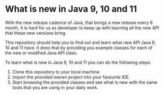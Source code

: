 # What is new in Java 9, 10 and 11

With the new release cadence of Java, that brings a new release every 6 month, it is hard for us as developer to keep up with learning all the new API that these new versions bring.

This repository should help you to find out and learn what new API Java 9, 10 and 11 have. It does that by providing you example classes for each of the new or modified Java API class.

To learn what is new in Java 9, 10 and 11 you can do the following steps:
1. Clone this repository to your local machine.
2. Import the provided maven project into your favourite IDE.
3. Start browsing the provided classes and see what is new with the same tools that you are using in your daily work.